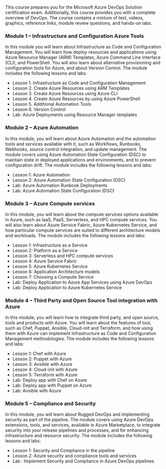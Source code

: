 This course prepares you for the Microsoft Azure DevOps Solution certification exam. Additionally, this course provides you with a complete overview of DevOps. The course contains a mixture of text, videos, graphics, reference links, module review questions, and hands-on labs.

### Module 1 – Infrastructure and Configuration Azure Tools

In this module you will learn about Infrastructure as Code and Configuration Management. You will learn how deploy resources and applications using Azure Resource Manager (ARM) Templates, Azure Command Line Interface (CLI), and PowerShell. You will also learn about alternative provisioning and configuration tools for Azure, and about Version Control. The module includes the following lessons and labs:

- Lesson 1. Infrastructure as Code and Configuration Management
- Lesson 2. Create Azure Resources using ARM Templates
- Lesson 3. Create Azure Resources using Azure CLI
- Lesson 4. Create Azure Resources by using Azure PowerShell
- Lesson 5. Additional Automation Tools
- Lesson 6. Version Control
- Lab: Azure Deployments using Resource Manager templates

### Module 2 – Azure Automation

In this module, you will learn about Azure Automation and the automation tools and services available with it, such as Workflows, Runbooks, Webhooks, source control integration, and update management. The module covers using Azure Automation State Configuration (DSC) to maintain state in deployed applications and environments, and to prevent configuration drift. The module includes the following lessons and labs:

* Lesson 1: Azure Automation
* Lesson 2: Azure Automation State Configuration (DSC)
* Lab: Azure Automation Runbook Deployments
* Lab: Azure Automation State Configuration (DSC)

### Module 3 – Azure Compute services

In this module, you will learn about the compute services options available in Azure, such as IaaS, PaaS, Serverless, and HPC compute services. You will also learn about Azure Service Fabric, Azure Kubernetes Service, and how particular compute services are suited to different architecture models and workloads. The module includes the following lessons and labs:

* Lesson 1: Infrastructure as a Service
* Lesson 2: Platform as a Service
* Lesson 3: Serverless and HPC compute services
* Lesson 4: Azure Service Fabric
* Lesson 5: Azure Kubernetes Service
* Lesson 6: Application Architecture models
* Lesson 7: Choosing a Compute Service
* Lab: Deploy Application to Azure App Services using Azure DevOps
* Lab: Deploy Application to Azure Kubernetes Service

### Module 4 – Third Party and Open Source Tool integration with Azure

In this module, you will learn how to integrate third party, and open source, tools and products with Azure. You will learn about the features of tool, such as Chef, Puppet, Ansible, Cloud-init and Terraform, and how using them with Azure can implement Infrastructure as Code and Configuration Management methodologies. The module includes the following lessons and labs:

* Lesson 1: Chef with Azure
* Lesson 2: Puppet with Azure
* Lesson 3: Ansible with Azure
* Lesson 4: Cloud-init with Azure
* Lesson 5: Terraform with Azure
* Lab: Deploy app with Chef on Azure
* Lab: Deploy app with Puppet on Azure
* Lab: Ansible with Azure

### Module 5 – Compliance and Security

In this module, you will learn about Rugged DevOps and implementing security as part of the pipeline. The module covers using Azure DevOps extensions, tools, and services, available in Azure Marketplace, to integrate security into your release pipelines and processes, and for enhancing infrastructure and resource security. The module includes the following lessons and labs:

* Lesson 1: Security and Compliance in the pipeline
* Lesson 2: Azure security and compliance tools and services
* Lab : Implement Security and Compliance in Azure DevOps pipelines
